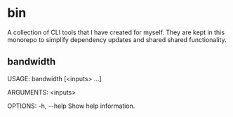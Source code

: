 # bin

A collection of CLI tools that I have created for myself. They are kept in this monorepo to simplify dependency updates and shared
shared functionality.

## bandwidth

USAGE: bandwidth [\<inputs\> ...]

ARGUMENTS:
  \<inputs\>

OPTIONS:
  -h, --help              Show help information.

